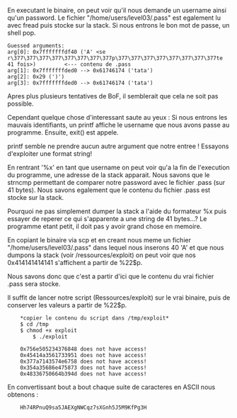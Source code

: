 En executant le binaire, on peut voir qu'il nous demande un username ainsi
qu'un password. 
Le fichier "/home/users/level03/.pass" est egalement lu avec fread puis stocke sur la stack.
Si nous entrons le bon mot de passe, un shell pop. 

    
    Guessed arguments:
    arg[0]: 0x7fffffffdf40 ('A' <se r\377\377\377\377\377\377\377\377p\377\377\377\377\377\377\377\377te 41 fois>)         <--- contenu de .pass
    arg[1]: 0x7fffffffded0 --> 0x61746174 ('tata')
    arg[2]: 0x29 (')')
    arg[3]: 0x7fffffffded0 --> 0x61746174 ('tata')


Apres plus plusieurs tentatives de BoF, il semblerait que cela ne soit pas possible.

Cependant quelque chose d'interessant saute au yeux : Si nous entrons 
les mauvais identifiants, un printf affiche le username que nous 
avons passe au programme. Ensuite, exit() est appele. 

printf semble ne prendre aucun autre argument que notre entree ! Essayons d'exploiter 
une format string! 

En rentrant '%x' en tant que username on peut voir qu'a la fin de l'execution du programme, une adresse de la stack apparait. 
Nous savons que le strncmp permettant de comparer notre password avec le fichier .pass (sur 41 bytes). 
Nous savons egalement que le contenu du fichier .pass est stocke sur la stack.

Pourquoi ne pas simplement dumper la stack a l'aide du formateur %x puis essayer de reperer ce qui s'apparente a une string de 41 bytes...? 
Le programme etant petit, il doit pas y avoir grand chose en memoire.

En copiant le binaire via scp et en creant nous meme un fichier "/home/users/level03/.pass" dans lequel nous inserons 40 'A' et que nous dumpons
la stack (voir /ressources/exploit) on peut voir que nos 0x414141414141 s'affichent a partir de %22\$p.


Nous savons donc que c'est a partir d'ici que le contenu du vrai fichier .pass sera stocke.

Il suffit de lancer notre script (Ressources/exploit) sur le vrai binaire, puis de conserver les valeurs a partir de %22\$p.

		*copier le contenu du script dans /tmp/exploit*
		$ cd /tmp
		$ chmod +x exploit
        	$ ./exploit

        0x756e505234376848 does not have access!
        0x45414a3561733951 does not have access!
        0x377a7143574e6758 does not have access!
        0x354a35686e475873 does not have access!
        0x48336750664b394d does not have access!

En convertissant bout a bout chaque suite de caracteres en ASCII nous obtenons :

        Hh74RPnuQ9sa5JAEXgNWCqz7sXGnh5J5M9KfPg3H
